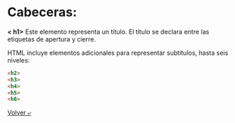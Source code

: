 # Cabeceras:

**< h1>** Este elemento representa un título. El título se declara entre las etiquetas de apertura y cierre. 

HTML incluye elementos adicionales para representar subtítulos, hasta seis niveles:

```HTML
<h2>
<h3>
<h4>
<h5>
<h6>
```

[Volver &ldca;](../README.md)
